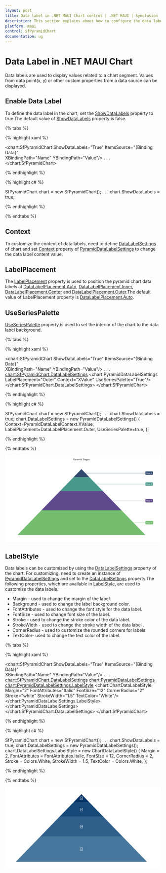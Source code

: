```yaml
---
layout: post
title: Data label in .NET MAUI Chart control | .NET MAUI | Syncfusion
description: This section explains about how to configure the data labels and its features in .NET MAUI Chart (SfPyramidChart).
platform: maui
control: SfPyramidChart
documentation: ug
---
```


# Data Label in .NET MAUI Chart

Data labels are used to display values related to a chart segment. Values from data point(x, y) or other custom properties from a data source can be displayed. 

## Enable Data Label 

To define the data label in the chart, set the [ShowDataLabels]() property to true.The default value of [ShowDataLabels]() property is false. 

{% tabs %}

{% highlight xaml %}

<chart:SfPyramidChart ShowDataLabels="True"
                      ItemsSource="{Binding Data}"  
                      XBindingPath="Name" 
                      YBindingPath="Value"/>
. . .
</chart:SfPyramidChart>

{% endhighlight %}

{% highlight c# %}

SfPyramidChart chart = new SfPyramidChart();
. . .
chart.ShowDataLabels = true;

{% endhighlight %}

{% endtabs %} 

## Context

To customize the content of data labels, need to define [DataLabelSettings]() of chart and set [Context]() property of [PyramidDataLabelSettings]() to change the data label content value.

## LabelPlacement

The [LabelPlacement]() property is used to position the pyramid chart data labels at [DataLabelPlacement.Auto](), [DataLabelPlacement.Inner](), [DataLabelPlacement.Center]() and [DataLabelPlacement.Outer]().The default value of LabelPlacement property is [DataLabelPlacement.Auto]().

## UseSeriesPalette

[UseSeriesPalette]() property is used to set the interior of the chart to the data label background.

{% tabs %}

{% highlight xaml %}

<chart:SfPyramidChart ShowDataLabels="True"
                      ItemsSource="{Binding Data}"  
                      XBindingPath="Name" 
                      YBindingPath="Value"/>
. . .
<chart:SfPyramidChart.DataLabelSettings>
    <chart:PyramidDataLabelSettings LabelPlacement="Outer" Context="XValue" UseSeriesPalette="True"/>
</chart:SfPyramidChart.DataLabelSettings>
</chart:SfPyramidChart>

{% endhighlight %}

{% highlight c# %}

SfPyramidChart chart = new SfPyramidChart();
. . .
chart.ShowDataLabels = true;
chart.DataLabelSettings = new PyramidDataLabelSettings()
{
    Context=PyramidDataLabelContext.XValue,
    LabelPlacement=DataLabelPlacement.Outer,
    UseSeriesPalette=true,
};

{% endhighlight %}

{% endtabs %} 

![Data label for .NET MAUI Pyramid chart](DataLabel_images/MAUI_data_label.png)

## LabelStyle

Data labels can be customized by using the [DataLabelSettings]() property of the chart. For customizing, need to create an instance of [PyramidDataLabelSettings]() and set to the [DataLabelSettings]() property.The following properties, which are available in [LabelStyle](), are used to customise the data labels. 

* Margin - used to change the margin of the label.
* Background - used to change the label background color.
* FontAttributes - used to change the font style for the data label.
* FontSize - used to change font size of the label.
* Stroke - used to change the stroke color of the data label.
* StrokeWidth - used to change the stroke width of the data label .
* CornerRadius - used to customize the rounded corners for labels.
* TextColor- used to change the text color of the label.

{% tabs %}

{% highlight xaml %}

<chart:SfPyramidChart ShowDataLabels="True"
                     ItemsSource="{Binding Data}"  
                     XBindingPath="Name" 
                     YBindingPath="Value"/>
. . .
 <chart:SfPyramidChart.DataLabelSettings>
    <chart:PyramidDataLabelSettings>
        <chart:PyramidDataLabelSettings.LabelStyle>
            <chart:ChartDataLabelStyle Margin="2" 
                                       FontAttributes="Italic" 
                                       FontSize="12" 
                                       CornerRadius="2" 
                                       Stroke="white"
                                       StrokeWidth="1.5"
                                       TextColor="White"/>
        </chart:PyramidDataLabelSettings.LabelStyle>
    </chart:PyramidDataLabelSettings>
 </chart:SfPyramidChart.DataLabelSettings>
</chart:SfPyramidChart>

{% endhighlight %}

{% highlight c# %}

SfPyramidChart chart = new SfPyramidChart();
. . .
chart.ShowDataLabels = true;
chart.DataLabelSettings = new PyramidDataLabelSettings();
chart.DataLabelSettings.LabelStyle = new ChartDataLabelStyle()
{
    Margin = 2,
    FontAttributes = FontAttributes.Italic,
    FontSize = 12,
    CornerRadius = 2,
    Stroke = Colors.White,
    StrokeWidth = 1.5,
    TextColor = Colors.White,
};

{% endhighlight %}

{% endtabs %} 

![Customized the data label in MAUI chart](DataLabel_images/MAUI_data_label_style.png)
